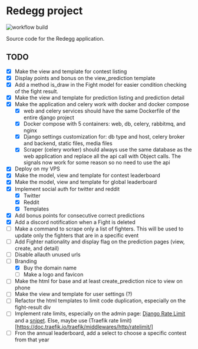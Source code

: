 # Redegg project

![workflow build](https://github.com/NicoGGG/redegg/actions/workflows/build.yml/badge.svg)

Source code for the Redegg application.

## TODO

- [x] Make the view and template for contest listing
- [x] Display points and bonus on the view_prediction template
- [x] Add a method is_draw in the Fight model for easier condition checking of the fight result.
- [x] Make the view and template for prediction listing and prediction detail
- [x] Make the application and celery work with docker and docker compose
  - [x] web and celery services should have the same Dockerfile of the entire django project
  - [x] Docker compose with 5 containers: web, db, celery, rabbitmq, and nginx
  - [x] Django settings customization for: db type and host, celery broker and backend, static files, media files
  - [x] Scraper (celery worker) should always use the same database as the web application and replace all the api call with Object calls. The signals now work for some reason so no need to use the api
- [x] Deploy on my VPS
- [x] Make the model, view and template for contest leaderboard
- [x] Make the model, view and template for global leaderboard
- [x] Implement social auth for twitter and reddit
  - [x] Twitter
  - [x] Reddit
  - [x] Templates
- [x] Add bonus points for consecutive correct predictions
- [x] Add a discord notification when a Fight is deleted
- [ ] Make a command to scrape only a list of fighters. This will be used to update only the fighters that are in a specific event
- [ ] Add Fighter nationality and display flag on the prediction pages (view, create, and detail)
- [ ] Disable allauth unused urls
- [ ] Branding
  - [x] Buy the domain name
  - [ ] Make a logo and favicon
- [ ] Make the html for base and at least create_prediction nice to view on phone
- [ ] Make the view and template for user settings (?)
- [ ] Refactor the html templates to limit code duplication, especially on the fight-result div
- [ ] Implement rate limits, especially on the admin page: [Django Rate Limit](https://django-ratelimit.readthedocs.io/en/stable/installation.html) and a [snipet](https://gist.github.com/nitely/5202285). Else, maybe use (Traefik rate limit)[https://doc.traefik.io/traefik/middlewares/http/ratelimit/]
- [ ] Fron the annual leaderboard, add a select to choose a specific contest from that year
